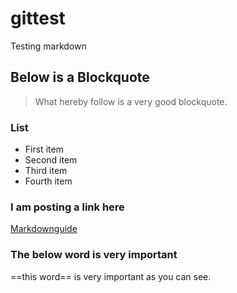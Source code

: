 # gittest
Testing markdown

## Below is a Blockquote
> What hereby follow is a very good blockquote.

### List
- First item
- Second item
- Third item
- Fourth item


### I am posting a link here
[Markdownguide](https://www.markdownguide.org/)

### The below word is very important
==this word== is very important as you can see.
